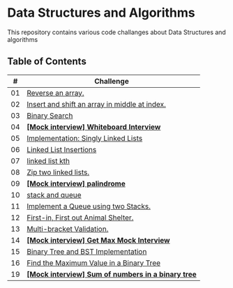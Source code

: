 # Data Structures and Algorithms

This repository contains various code challanges about Data Structures and algorithms

## Table of Contents

| #  | Challenge                                                |
|----|----------------------------------------------------------|
| 01 | [Reverse an array.](code-challange-class01/array_reverse.md)                                  |
| 02 | [Insert and shift an array in middle at index.](code-challange-class02/insert-shift-array.md) |
| 03 | [Binary Search](code-challange-class03/array-binary-search.md)                                |
| 04 | **[[Mock interview] Whiteboard Interview](code-challange-class04/whiteboard_interview.md)**   |
| 05 | [Implementation: Singly Linked Lists](code_challange_class05/linked-list.md)                  |
| 06 | [Linked List Insertions](code_challange_class06/linked_list_insertions.md)                    |
| 07 | [linked list kth](code_challange_class07/linked_list_kth.md)                                  |
| 08 | [Zip two linked lists.](code_challange_class08/linked_list_zip.md)                            |
| 09 | **[[Mock interview] palindrome](code_challange_class09/09.md)**                               |
| 10 | [stack and queue](code_challange_class10/stack_and_queue.md)                                  |
| 11 | [Implement a Queue using two Stacks.](code_challange_class11/stack_queue_pseudo.md)           |
| 12 | [First-in, First out Animal Shelter.](code_challange_class12/animal_shelter.md)               |
| 13 | [Multi-bracket Validation.](code_challange_class13/stack_queue_brackets.md)                   |
| 14 | **[[Mock interview] Get Max Mock Interview](code_challange_class14/getMax.md)**               |
| 15 | [Binary Tree and BST Implementation](code_challange_class15/trees.md)                         |
| 16 | [Find the Maximum Value in a Binary Tree](code_challange_class16/trees_max.md)                |
| 19 | **[[Mock interview] Sum of numbers in a binary tree](code_challange_class19/sum_odd.md)**     |
